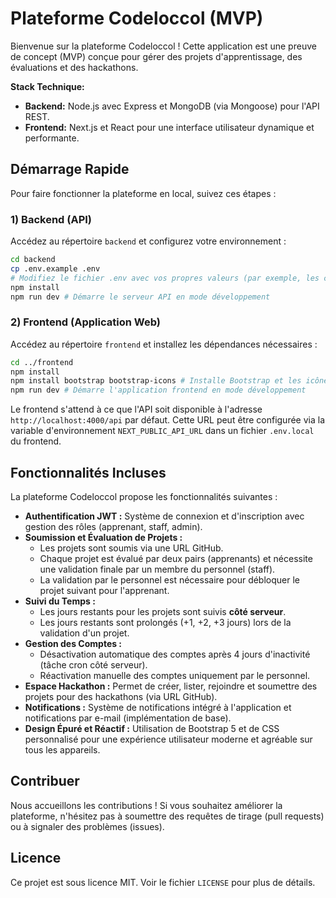 # Plateforme Codeloccol (MVP)

Bienvenue sur la plateforme Codeloccol ! Cette application est une preuve de concept (MVP) conçue pour gérer des projets d'apprentissage, des évaluations et des hackathons.

**Stack Technique:**
- **Backend:** Node.js avec Express et MongoDB (via Mongoose) pour l'API REST.
- **Frontend:** Next.js et React pour une interface utilisateur dynamique et performante.

## Démarrage Rapide

Pour faire fonctionner la plateforme en local, suivez ces étapes :

### 1) Backend (API)
Accédez au répertoire `backend` et configurez votre environnement :
```bash
cd backend
cp .env.example .env
# Modifiez le fichier .env avec vos propres valeurs (par exemple, les clés MongoDB, JWT secret, etc.)
npm install
npm run dev # Démarre le serveur API en mode développement
```

### 2) Frontend (Application Web)
Accédez au répertoire `frontend` et installez les dépendances nécessaires :
```bash
cd ../frontend
npm install
npm install bootstrap bootstrap-icons # Installe Bootstrap et les icônes Bootstrap
npm run dev # Démarre l'application frontend en mode développement
```

Le frontend s'attend à ce que l'API soit disponible à l'adresse `http://localhost:4000/api` par défaut. Cette URL peut être configurée via la variable d'environnement `NEXT_PUBLIC_API_URL` dans un fichier `.env.local` du frontend.

## Fonctionnalités Incluses

La plateforme Codeloccol propose les fonctionnalités suivantes :

- **Authentification JWT :** Système de connexion et d'inscription avec gestion des rôles (apprenant, staff, admin).
- **Soumission et Évaluation de Projets :**
  - Les projets sont soumis via une URL GitHub.
  - Chaque projet est évalué par deux pairs (apprenants) et nécessite une validation finale par un membre du personnel (staff).
  - La validation par le personnel est nécessaire pour débloquer le projet suivant pour l'apprenant.
- **Suivi du Temps :**
  - Les jours restants pour les projets sont suivis **côté serveur**.
  - Les jours restants sont prolongés (+1, +2, +3 jours) lors de la validation d'un projet.
- **Gestion des Comptes :**
  - Désactivation automatique des comptes après 4 jours d'inactivité (tâche cron côté serveur).
  - Réactivation manuelle des comptes uniquement par le personnel.
- **Espace Hackathon :** Permet de créer, lister, rejoindre et soumettre des projets pour des hackathons (via URL GitHub).
- **Notifications :** Système de notifications intégré à l'application et notifications par e-mail (implémentation de base).
- **Design Épuré et Réactif :** Utilisation de Bootstrap 5 et de CSS personnalisé pour une expérience utilisateur moderne et agréable sur tous les appareils.

## Contribuer

Nous accueillons les contributions ! Si vous souhaitez améliorer la plateforme, n'hésitez pas à soumettre des requêtes de tirage (pull requests) ou à signaler des problèmes (issues).

## Licence

Ce projet est sous licence MIT. Voir le fichier `LICENSE` pour plus de détails.
